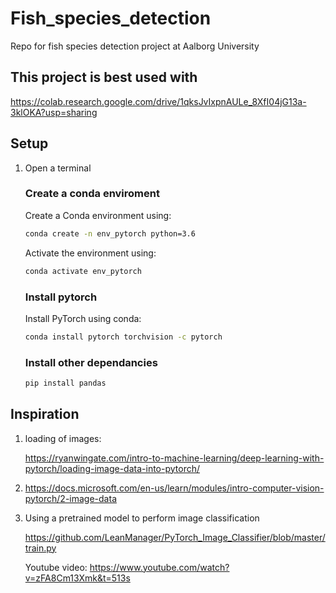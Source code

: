 # Fish_species_detection
Repo for fish species detection project at Aalborg University

## This project is best used with
https://colab.research.google.com/drive/1qksJvIxpnAULe_8XfI04jG13a-3klOKA?usp=sharing

## Setup

1. Open a terminal

    ### Create a conda enviroment

    Create a Conda environment using:

    ``` bash
    conda create -n env_pytorch python=3.6
    ```

    Activate the environment using:

    ``` bash
    conda activate env_pytorch
    ```

    ### Install pytorch

    Install PyTorch using conda:

    ``` bash
    conda install pytorch torchvision -c pytorch
    ```

    ### Install other dependancies

    ``` bash
    pip install pandas
    ```

## Inspiration

1. loading of images:

    https://ryanwingate.com/intro-to-machine-learning/deep-learning-with-pytorch/loading-image-data-into-pytorch/

2. https://docs.microsoft.com/en-us/learn/modules/intro-computer-vision-pytorch/2-image-data

3. Using a pretrained model to perform image classification

    https://github.com/LeanManager/PyTorch_Image_Classifier/blob/master/train.py

    Youtube video: https://www.youtube.com/watch?v=zFA8Cm13Xmk&t=513s